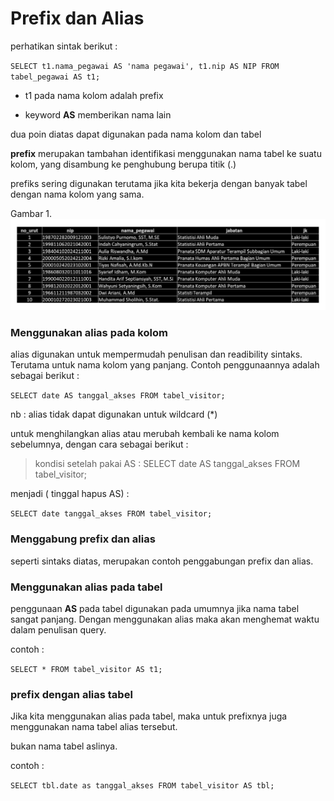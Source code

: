 # Prefix dan Alias

perhatikan sintak berikut :

`
SELECT t1.nama_pegawai AS 'nama pegawai', t1.nip AS NIP FROM tabel_pegawai AS t1;
`

* t1 pada nama kolom adalah prefix

* keyword **AS** memberikan nama lain

dua poin diatas dapat digunakan pada nama kolom dan tabel

**prefix** merupakan tambahan identifikasi menggunakan nama tabel ke suatu kolom, yang disambung ke penghubung berupa titik (.)

prefiks sering digunakan terutama jika kita bekerja dengan banyak tabel dengan nama kolom yang sama.

Gambar 1.
![Gambar 1](/gambar1.png)

### Menggunakan alias pada kolom

alias digunakan untuk mempermudah penulisan dan readibility sintaks. Terutama untuk nama kolom yang panjang. Contoh penggunaannya adalah sebagai berikut :

`
SELECT date AS tanggal_akses FROM tabel_visitor;
`

nb : alias tidak dapat digunakan untuk wildcard (*)

untuk menghilangkan alias atau merubah kembali ke nama kolom sebelumnya, dengan cara sebagai berikut :

> kondisi setelah pakai AS :
> SELECT date AS tanggal_akses FROM tabel_visitor;

menjadi ( tinggal hapus AS) :

`
SELECT date tanggal_akses FROM tabel_visitor;
`

### Menggabung prefix dan alias

seperti sintaks diatas, merupakan contoh penggabungan prefix dan alias.

### Menggunakan alias pada tabel

penggunaan **AS** pada tabel digunakan pada umumnya jika nama tabel sangat panjang. Dengan menggunakan alias maka akan menghemat waktu dalam penulisan query.

contoh :

`
SELECT * FROM tabel_visitor AS t1;
`

### prefix dengan alias tabel

Jika kita menggunakan alias pada tabel, maka untuk prefixnya juga menggunakan nama tabel alias tersebut.

bukan nama tabel aslinya.

contoh :

`
SELECT tbl.date as tanggal_akses FROM tabel_visitor AS tbl;
`
